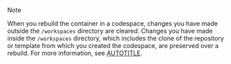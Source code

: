 > [!NOTE]
> When you rebuild the container in a codespace, changes you have made outside the `/workspaces` directory are cleared. Changes you have made inside the `/workspaces` directory, which includes the clone of the repository or template from which you created the codespace, are preserved over a rebuild. For more information, see [AUTOTITLE](/codespaces/getting-started/deep-dive#about-the-directory-structure-of-a-codespace).
